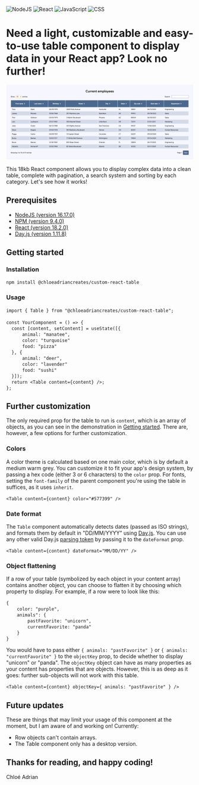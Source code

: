 
![NodeJS](https://img.shields.io/badge/-NodeJS-339933?style=for-the-badge&logo=node.js&logoColor=white)
![React](https://img.shields.io/badge/-React-61DAFB?style=for-the-badge&logo=react&logoColor=black)
![JavaScript](https://img.shields.io/badge/-JavaScript-F7DF1E?style=for-the-badge&logo=react&logoColor=black)
![CSS](https://img.shields.io/badge/-CSS-1572B6?style=for-the-badge&logo=css3&logoColor=white)

# Need a light, customizable and easy-to-use table component to display data in your React app? Look no further!

![Table screenshot](https://github.com/chloeadriancreates/custom-react-table/blob/main/screenshot.png?raw=true)

This 18kb React component allows you to display complex data into a clean table, complete with pagination, a search system and sorting by each category. Let's see how it works!

## Prerequisites
- [NodeJS (version 16.17.0)](https://nodejs.org/en/)
- [NPM (version 9.4.0)](https://www.npmjs.com/)
- [React (version 18.2.0)](https://react.dev/)
- [Day.js (version 1.11.8)](https://day.js.org/)

## Getting started

### Installation
    npm install @chloeadriancreates/custom-react-table
   
### Usage
    import { Table } from "@chloeadriancreates/custom-react-table";
    
    const YourComponent = () => {
      const [content, setContent] = useState([{
	      animal: "manatee",
	      color: "turquoise"
	      food: "pizza"
      }, {
	      animal: "deer",
	      color: "lavender"
	      food: "sushi"
      }]);
      return <Table content={content} />;
    };

## Further customization
The only required prop for the table to run is `content`, which is an array of objects, as you can see in the demonstration in [Getting started](./#getting-started). There are, however, a few options for further customization.

### Colors
A color theme is calculated based on one main color, which is by default a medium warm grey. You can customize it to fit your app's design system, by passing a hex code (either 3 or 6 characters) to the `color` prop. For fonts, setting the `font-family` of the parent component you're using the table in suffices, as it uses `inherit`.

    <Table content={content} color="#577399" />
  
### Date format
The `Table` component automatically detects dates (passed as ISO strings), and formats them by default in "DD/MM/YYYY" using [Day.js](https://day.js.org/en/). You can use any other valid Day.js [parsing token](https://day.js.org/docs/en/parse/string-format) by passing it to the `dateFormat` prop.

    <Table content={content} dateFormat="MM/DD/YY" />
    
### Object flattening
If a row of your table (symbolized by each object in your content array) contains another object, you can choose to flatten it by choosing which property to display. For example, if a row were to look like this: 

    {
	    color: "purple",
    	animals": { 
    		pastFavorite: "unicorn", 
    		currentFavorite: "panda" 
    	}
    }

You would have to pass either `{ animals: "pastFavorite" }` or  `{ animals: "currentFavorite" }` to the `objectKey` prop, to decide whether to display "unicorn" or "panda". The `objectKey` object can have as many properties as your content has properties that are objects. However, this is as deep as it goes: further sub-objects will not work with this table.

    <Table content={content} objectKey={ animals: "pastFavorite" } />
    
## Future updates
These are things that may limit your usage of this component at the moment, but I am aware of and working on! Currently:
- Row objects can't contain arrays.
- The Table component only has a desktop version.

## Thanks for reading, and happy coding!  
Chloé Adrian